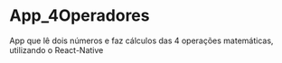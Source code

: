 # App_4Operadores
App que lê dois números e faz cálculos das 4 operações matemáticas, utilizando o React-Native
